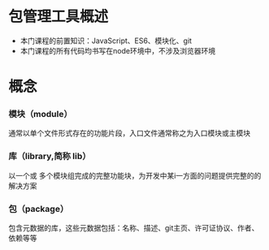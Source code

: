 # 包管理工具概述

 - 本门课程的前置知识：JavaScript、ES6、模块化、git
 - 本门课程的所有代码均书写在node环境中，不涉及浏览器环境
  
# 概念
### 模块（module）
 通常以单个文件形式存在的功能片段，入口文件通常称之为入口模块或主模块
 ### 库（library,简称 lib）
 以一个或 多个模块组完成的完整功能块，为开发中某i一方面的问题提供完整的的解决方案
 ### 包（package）

 包含元数据的库，这些元数据包括：名称、描述、git主页、许可证协议、作者、依赖等等
